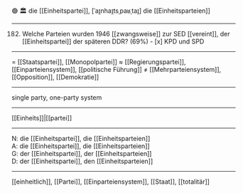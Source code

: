 🟢 🏛️ die [[Einheitspartei]], [ˈaɪ̯nhаɪ̯tsˌpaʁˌtaɪ̯]
die [[Einheitsparteien]]

---
182. Welche Parteien wurden 1946 [[zwangsweise]] zur SED [[vereint]], der [[Einheitspartei]] der späteren DDR? (69%)
	- [x] KPD und SPD

---
= [[Staatspartei]], [[Monopolpartei]]
≈ [[Regierungspartei]], [[Einparteiensystem]], [[politische Führung]]
≠ [[Mehrparteiensystem]], [[Opposition]], [[Demokratie]]

---
single party, one-party system

---
[[Einheits]]|[[partei]]

---
N: die [[Einheitspartei]], die [[Einheitsparteien]]  
A: die [[Einheitspartei]], die [[Einheitsparteien]]  
G: der [[Einheitspartei]], der [[Einheitsparteien]]  
D: der [[Einheitspartei]], den [[Einheitsparteien]]  

---
[[einheitlich]], [[Partei]], [[Einparteiensystem]], [[Staat]], [[totalitär]]